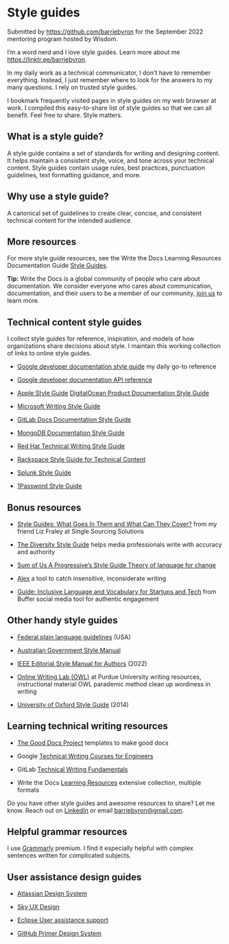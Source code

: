 # Style guides

Submitted by <https://github.com/barriebyron> for the September 2022 mentoring program hosted by Wisdom. 

I’m a word nerd and I love style guides. Learn more about me <https://linktr.ee/barriebyron>.

In my daily work as a technical communicator, I don't have to remember everything. Instead, I just remember where to look for the answers to my many questions. I rely on trusted style guides.

I bookmark frequently visited pages in style guides on my web browser at work. I compiled this easy-to-share list of style guides so that we can all benefit. Feel free to share. Style matters.

## What is a style guide?

A style guide contains a set of standards for writing and designing content. It helps maintain a consistent style, voice, and tone across your technical content. Style guides contain usage rules, best practices, punctuation guidelines, text formatting guidance, and more.

## Why use a style guide?

A canonical set of guidelines to create clear, concise, and consistent technical content for the intended audience.

## More resources

For more style guide resources, see the Write the Docs Learning Resources Documentation Guide [Style Guides](https://www.writethedocs.org/guide/writing/style-guides/).

**Tip:** Write the Docs is a global community of people who care about documentation. We consider everyone who cares about communication, documentation, and their users to be a member of our community, [join us](https://www.writethedocs.org) to learn more.

## Technical content style guides

I collect style guides for reference, inspiration, and models of how organizations share decisions about style. I maintain this working collection of links to online style guides.

- [Google developer documentation style guide](https://developers.google.com/style) my daily go-to reference

- [Google developer documentation API reference](https://developers.google.com/style/api-reference-comments)

- [Apple Style Guide](https://help.apple.com/applestyleguide/)
[DigitalOcean Product Documentation Style Guide](https://www.digitalocean.com/docs/style/)

- [Microsoft Writing Style Guide](https://docs.microsoft.com/en-us/style-guide/welcome/)

- [GitLab Docs Documentation Style Guide](https://docs.gitlab.com/ee/development/contributing/style_guides.html)

- [MongoDB Documentation Style Guide](https://www.mongodb.com/docs/meta/style-guide/)

- [Red Hat Technical Writing Style Guide](https://stylepedia.net/style/)

- [Rackspace Style Guide for Technical Content](https://docs.rackspace.com/docs/style-guide/)

- [Splunk Style Guide](https://docs.splunk.com/Documentation/StyleGuide/current/StyleGuide/Howtouse)

- [1Password Style Guide](https://support.1password.com/style-guide/)

## Bonus resources

- [Style Guides: What Goes In Them and What Can They Cover?](https://www.single-sourcing.com/events/using-style-guides-to-achieve-content-collaboration-and-consistency/) from my friend Liz Fraley at Single Sourcing Solutions

- [The Diversity Style Guide](https://www.diversitystyleguide.com) helps media professionals write with accuracy and authority

- [Sum of Us A Progressive’s Style Guide Theory of language for change](https://s3.amazonaws.com/s3.sumofus.org/images/SUMOFUS_PROGRESSIVE-STYLEGUIDE.pdf)

- [Alex](https://github.com/get-alex/alex/blob/main/readme.md) a tool to catch insensitive, inconsiderate writing

- [Guide: Inclusive Language and Vocabulary for Startups and Tech](https://buffer.com/resources/inclusive-language-tech/) from Buffer social media tool for authentic engagement

## Other handy style guides

- [Federal plain language guidelines](https://plainlanguage.gov/guidelines/) (USA)

- [Australian Government Style Manual](https://www.stylemanual.gov.au)

- [IEEE Editorial Style Manual for Authors](http://journals.ieeeauthorcenter.ieee.org/wp-content/uploads/sites/7/IEEE-Editorial-Style-Manual-for-Authors.pdf) (2022)

- [Online Writing Lab (OWL)](https://owl.purdue.edu/owl/purdue_owl.html) at Purdue University  writing resources, instructional material
OWL parademic method clean up wordiness in writing

- [University of Oxford Style Guide](https://www.ox.ac.uk/sites/files/oxford/media_wysiwyg/University%20of%20Oxford%20Style%20Guide.pdf) (2014)

## Learning technical writing resources

- [The Good Docs Project](https://thegooddocsproject.dev) templates to make good docs

- Google [Technical Writing Courses for Engineers](https://developers.google.com/tech-writing)

- GitLab [Technical Writing Fundamentals](https://about.gitlab.com/handbook/engineering/ux/technical-writing/fundamentals/)

- Write the Docs [Learning Resources](https://www.writethedocs.org/about/learning-resources/) extensive collection, multiple formats

Do you have other style guides and awesome resources to share? Let me know. Reach out on [LinkedIn](https://www.linkedin.com/in/barriebyron/) or email <barriebyron@gmail.com>.

## Helpful grammar resources

I use [Grammarly](https://app.grammarly.com/) premium. I find it especially helpful with complex sentences written for complicated subjects.

## User assistance design guides

- [Atlassian Design System](https://atlassian.design/content)

- [Sky UX Design](
https://developer.blackbaud.com/skyux/design/guidelines/user-assistance)

- [Eclipse User assistance support](https://rtist.hcldoc.com/help/index.jsp?topic=%2Forg.eclipse.platform.doc.isv%2Fguide%2Fua.htm)

- [GitHub Primer Design System](https://styleguide.github.com/)
